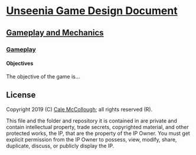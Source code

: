# [Unseenia Game Design Document](../../readme.md)

## [Gameplay and  Mechanics](../readme.md)

### [Gameplay](./readme.md)

#### Objectives

The objective of the game is...

## License

Copyright 2019 (C) [Cale McCollough](https://calemccollough.github.io); all rights reserved (R).

This file and the folder and repository it is contained in are private and contain intellectual property, trade secrets, copyrighted material, and other protected works, the IP, that are the property of the IP Owner. You must get explicit permission from the IP Owner to possess, view, modify, share, duplicate, discuss, or publicly display the IP.

